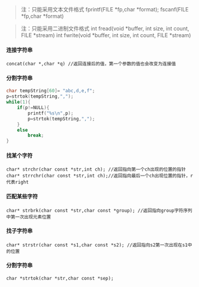 > 注：只能采用文本文件格式
> fprintf(FILE *fp,char *format);
> fscanf(FILE *fp,char *format)

>  注：只能采用二进制文件格式
> int fread(void *buffer, int size, int count, FILE *stream)
> int fwrite(void *buffer, int size, int count, FILE *stream)



#### 连接字符串

```
concat(char *,char *q) //返回连接后的值，第一个参数的值也会改变为连接值
```

#### 分割字符串

```c
char tempString[60]= "abc,d,e,f";
p=strtok(tempString,",");
while(1){
    if(p!=NULL){
	    printf("%s\n",p);
        p=strtok(tempString,",");
    }
    else
        break;
}
```
#### 找某个字符
```
char* strchr(char const *str,int ch); //返回指向第一个ch出现的位置的指针
char* strrchr(char const *str,int ch);//返回指向最后一个ch出现位置的指针，r代表right
```
#### 匹配某些字符
```
char* strbrk(char const *str,char const *group); //返回指向group字符序列中第一次出现元素位置
```

#### 找子字符串
``` 
char* strstr(char const *s1,char const *s2); //返回指向s2第一次出现在s1中的位置
```
#### 分割字符串
```
char *strtok(char *str,char const *sep);
```